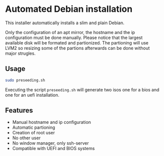 # Automated Debian installation

This installer automatically installs a slim and plain Debian.

Only the configuration of an apt mirror, the hostname and the ip configuration must be done manually. Please notice that the largest available disk will be formated and partionized. The partioning will use LVM2 so resizing some of the partions afterwards can be done without major strugles.

## Usage

```bash
sudo preseeding.sh
```

Executing the script `preseeding.sh` will generate two isos one for a bios and one for an uefi installation.

## Features

* Manual hostname and ip configuration
* Automatic partioning
* Creation of root user
* No other user
* No window manager, only ssh-server
* Compatible with UEFI and BIOS systems
